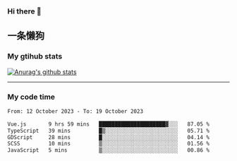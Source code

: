 ### Hi there 👋

## 一条懒狗
<!--
**kiss-me-quickly/kiss-me-quickly** is a ✨ _special_ ✨ repository because its `README.md` (this file) appears on your GitHub profile.

Here are some ideas to get you started:

- 🔭 I’m currently working on ...
- 🌱 I’m currently learning ...
- 👯 I’m looking to collaborate on ...
- 🤔 I’m looking for help with ...
- 💬 Ask me about ...
- 📫 How to reach me: ...
- 😄 Pronouns: ...
- ⚡ Fun fact: ...
-->


### My gtihub stats

[![Anurag's github stats](https://github-readme-stats.vercel.app/api?username=kiss-me-quickly)](https://github.com/anuraghazra/github-readme-stats)

***

### My code time

<!--START_SECTION:waka-->

```txt
From: 12 October 2023 - To: 19 October 2023

Vue.js       9 hrs 59 mins   █████████████████████▓░░░   87.05 %
TypeScript   39 mins         █▒░░░░░░░░░░░░░░░░░░░░░░░   05.71 %
GDScript     28 mins         █░░░░░░░░░░░░░░░░░░░░░░░░   04.14 %
SCSS         10 mins         ▒░░░░░░░░░░░░░░░░░░░░░░░░   01.56 %
JavaScript   5 mins          ▒░░░░░░░░░░░░░░░░░░░░░░░░   00.86 %
```

<!--END_SECTION:waka-->
